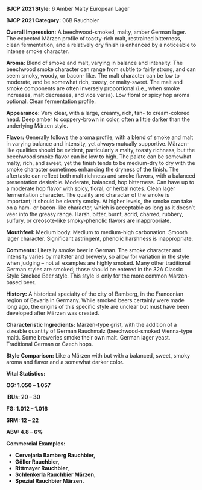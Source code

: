<b>BJCP 2021 Style:</b> 6 Amber Malty European Lager

<b>BJCP 2021 Category:</b> 06B Rauchbier

<b>Overall Impression:</b> A beechwood-smoked, malty, amber
German lager. The expected Märzen profile of toasty-rich malt,
restrained bitterness, clean fermentation, and a relatively dry
finish is enhanced by a noticeable to intense smoke character.

<b>Aroma:</b> Blend of smoke and malt, varying in balance and
intensity. The beechwood smoke character can range from
subtle to fairly strong, and can seem smoky, woody, or bacon-
like. The malt character can be low to moderate, and be
somewhat rich, toasty, or malty-sweet. The malt and smoke
components are often inversely proportional (i.e., when smoke
increases, malt decreases, and vice versa). Low floral or spicy
hop aroma optional. Clean fermentation profile.

<b>Appearance:</b> Very clear, with a large, creamy, rich, tan- to
cream-colored head. Deep amber to coppery-brown in color,
often a little darker than the underlying Märzen style.

<b>Flavor:</b> Generally follows the aroma profile, with a blend of
smoke and malt in varying balance and intensity, yet always
mutually supportive. Märzen-like qualities should be evident,
particularly a malty, toasty richness, but the beechwood smoke
flavor can be low to high. The palate can be somewhat malty,
rich, and sweet, yet the finish tends to be medium-dry to dry
with the smoke character sometimes enhancing the dryness of
the finish. The aftertaste can reflect both malt richness and
smoke flavors, with a balanced presentation desirable.
Moderate, balanced, hop bitterness. Can have up to a moderate
hop flavor with spicy, floral, or herbal notes. Clean lager
fermentation character.
The quality and character of the smoke is important; it should
be cleanly smoky. At higher levels, the smoke can take on a
ham- or bacon-like character, which is acceptable as long as it
doesn’t veer into the greasy range. Harsh, bitter, burnt, acrid,
charred, rubbery, sulfury, or creosote-like smoky-phenolic
flavors are inappropriate.

<b>Mouthfeel:</b> Medium body. Medium to medium-high
carbonation. Smooth lager character. Significant astringent,
phenolic harshness is inappropriate.

<b>Comments:</b> Literally smoke beer in German. The smoke
character and intensity varies by maltster and brewery, so
allow for variation in the style when judging – not all examples
are highly smoked. Many other traditional German styles are
smoked; those should be entered in the 32A Classic Style
Smoked Beer style. This style is only for the more common
Märzen-based beer.

<b>History:</b> A historical specialty of the city of Bamberg, in the
Franconian region of Bavaria in Germany. While smoked beers
certainly were made long ago, the origins of this specific style
are unclear but must have been developed after Märzen was
created.

<b>Characteristic Ingredients:</b> Märzen-type grist, with the
addition of a sizeable quantity of German Rauchmalz
(beechwood-smoked Vienna-type malt). Some breweries
smoke their own malt. German lager yeast. Traditional German
or Czech hops.

<b>Style Comparison:</b> Like a Märzen with but with a balanced,
sweet, smoky aroma and flavor and a somewhat darker color.

<b>Vital Statistics:<b/>

OG: 1.050 – 1.057

IBUs: 20 – 30

FG: 1.012 – 1.016

SRM: 12 – 22

ABV: 4.8 – 6%

<b>Commercial Examples:</b>
- Cervejaria Bamberg Rauchbier,
- Göller Rauchbier,
- Rittmayer Rauchbier,
- Schlenkerla Rauchbier Märzen,
- Spezial Rauchbier Märzen.
